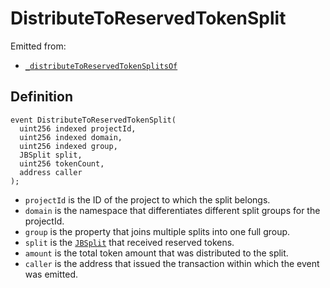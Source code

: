 # DistributeToReservedTokenSplit

Emitted from:

* [`_distributeToReservedTokenSplitsOf`](/api/contracts/or-controllers/jbcontroller/write/-_distributetoreservedtokensplitsof.md)

## Definition

```
event DistributeToReservedTokenSplit(
  uint256 indexed projectId,
  uint256 indexed domain,
  uint256 indexed group,
  JBSplit split,
  uint256 tokenCount,
  address caller
);
```

* `projectId` is the ID of the project to which the split belongs.
* `domain` is the namespace that differentiates different split groups for the projectId.
* `group` is the property that joins multiple splits into one full group.
* `split` is the [`JBSplit`](/api/data-structures/jbsplit.md) that received reserved tokens.
* `amount` is the total token amount that was distributed to the split.
* `caller` is the address that issued the transaction within which the event was emitted.
